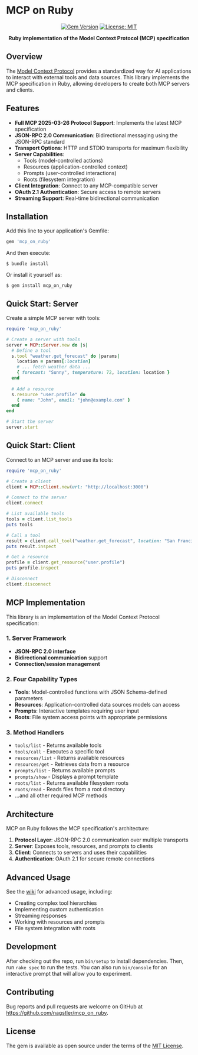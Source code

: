 # MCP on Ruby

<div align="center">

[![Gem Version](https://badge.fury.io/rb/mcp_on_ruby.svg)](https://badge.fury.io/rb/mcp_on_ruby)
[![License: MIT](https://img.shields.io/badge/License-MIT-yellow.svg)](https://opensource.org/licenses/MIT)

<strong>Ruby implementation of the Model Context Protocol (MCP) specification</strong>
</div>

## Overview

The [Model Context Protocol](https://modelcontextprotocol.io) provides a standardized way for AI applications to interact with external tools and data sources. This library implements the MCP specification in Ruby, allowing developers to create both MCP servers and clients.

## Features

- **Full MCP 2025-03-26 Protocol Support**: Implements the latest MCP specification
- **JSON-RPC 2.0 Communication**: Bidirectional messaging using the JSON-RPC standard
- **Transport Options**: HTTP and STDIO transports for maximum flexibility
- **Server Capabilities**: 
  - Tools (model-controlled actions)
  - Resources (application-controlled context)
  - Prompts (user-controlled interactions)
  - Roots (filesystem integration)
- **Client Integration**: Connect to any MCP-compatible server
- **OAuth 2.1 Authentication**: Secure access to remote servers
- **Streaming Support**: Real-time bidirectional communication

## Installation

Add this line to your application's Gemfile:

```ruby
gem 'mcp_on_ruby'
```

And then execute:

```
$ bundle install
```

Or install it yourself as:

```
$ gem install mcp_on_ruby
```

## Quick Start: Server

Create a simple MCP server with tools:

```ruby
require 'mcp_on_ruby'

# Create a server with tools
server = MCP::Server.new do |s|
  # Define a tool
  s.tool "weather.get_forecast" do |params|
    location = params[:location]
    # ... fetch weather data ...
    { forecast: "Sunny", temperature: 72, location: location }
  end
  
  # Add a resource
  s.resource "user.profile" do
    { name: "John", email: "john@example.com" }
  end
end

# Start the server
server.start
```

## Quick Start: Client

Connect to an MCP server and use its tools:

```ruby
require 'mcp_on_ruby'

# Create a client
client = MCP::Client.new(url: "http://localhost:3000")

# Connect to the server
client.connect

# List available tools
tools = client.list_tools
puts tools

# Call a tool
result = client.call_tool("weather.get_forecast", location: "San Francisco")
puts result.inspect

# Get a resource
profile = client.get_resource("user.profile")
puts profile.inspect

# Disconnect
client.disconnect
```

## MCP Implementation

This library is an implementation of the Model Context Protocol specification:

### 1. Server Framework
- **JSON-RPC 2.0 interface**
- **Bidirectional communication** support
- **Connection/session management**

### 2. Four Capability Types
- **Tools**: Model-controlled functions with JSON Schema-defined parameters
- **Resources**: Application-controlled data sources models can access
- **Prompts**: Interactive templates requiring user input
- **Roots**: File system access points with appropriate permissions

### 3. Method Handlers
- `tools/list` - Returns available tools
- `tools/call` - Executes a specific tool
- `resources/list` - Returns available resources
- `resources/get` - Retrieves data from a resource
- `prompts/list` - Returns available prompts
- `prompts/show` - Displays a prompt template
- `roots/list` - Returns available filesystem roots
- `roots/read` - Reads files from a root directory
- ...and all other required MCP methods

## Architecture

MCP on Ruby follows the MCP specification's architecture:

1. **Protocol Layer**: JSON-RPC 2.0 communication over multiple transports
2. **Server**: Exposes tools, resources, and prompts to clients
3. **Client**: Connects to servers and uses their capabilities
4. **Authentication**: OAuth 2.1 for secure remote connections

## Advanced Usage

See the [wiki](https://github.com/nagstler/mcp_on_ruby/wiki) for advanced usage, including:

- Creating complex tool hierarchies
- Implementing custom authentication
- Streaming responses
- Working with resources and prompts
- File system integration with roots

## Development

After checking out the repo, run `bin/setup` to install dependencies. Then, run `rake spec` to run the tests. You can also run `bin/console` for an interactive prompt that will allow you to experiment.

## Contributing

Bug reports and pull requests are welcome on GitHub at https://github.com/nagstler/mcp_on_ruby.

## License

The gem is available as open source under the terms of the [MIT License](https://opensource.org/licenses/MIT).